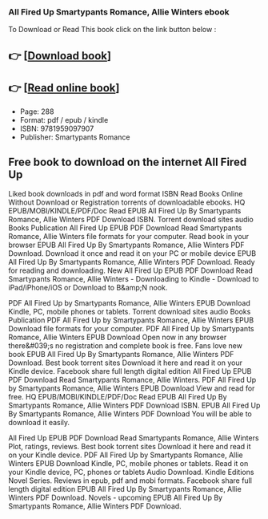 ### All Fired Up Smartypants Romance, Allie Winters ebook

To Download or Read This book click on the link button below :

## 👉  [**[Download book](http://get-pdfs.com/download.php?group=book&from=github.com&id=718773&lnk=1064 "Download book")**]

## 👉  [**[Read online book](http://get-pdfs.com/download.php?group=book&from=github.com&id=718773&lnk=1064 "Read online book")**]


* Page: 288
* Format: pdf / epub / kindle
* ISBN: 9781959097907
* Publisher: Smartypants Romance



## Free book to download on the internet All Fired Up


Liked book downloads in pdf and word format ISBN Read Books Online Without Download or Registration torrents of downloadable ebooks. HQ EPUB/MOBI/KINDLE/PDF/Doc Read EPUB All Fired Up By Smartypants Romance, Allie Winters PDF Download ISBN. Torrent download sites audio Books Publication All Fired Up EPUB PDF Download Read Smartypants Romance, Allie Winters file formats for your computer. Read book in your browser EPUB All Fired Up By Smartypants Romance, Allie Winters PDF Download. Download it once and read it on your PC or mobile device EPUB All Fired Up By Smartypants Romance, Allie Winters PDF Download. Ready for reading and downloading. New All Fired Up EPUB PDF Download Read Smartypants Romance, Allie Winters - Downloading to Kindle - Download to iPad/iPhone/iOS or Download to B&amp;amp;N nook.

PDF All Fired Up by Smartypants Romance, Allie Winters EPUB Download Kindle, PC, mobile phones or tablets. Torrent download sites audio Books Publication PDF All Fired Up by Smartypants Romance, Allie Winters EPUB Download file formats for your computer. PDF All Fired Up by Smartypants Romance, Allie Winters EPUB Download Open now in any browser there&amp;#039;s no registration and complete book is free. Fans love new book EPUB All Fired Up By Smartypants Romance, Allie Winters PDF Download. Best book torrent sites Download it here and read it on your Kindle device. Facebook share full length digital edition All Fired Up EPUB PDF Download Read Smartypants Romance, Allie Winters. PDF All Fired Up by Smartypants Romance, Allie Winters EPUB Download View and read for free. HQ EPUB/MOBI/KINDLE/PDF/Doc Read EPUB All Fired Up By Smartypants Romance, Allie Winters PDF Download ISBN. EPUB All Fired Up By Smartypants Romance, Allie Winters PDF Download You will be able to download it easily.

All Fired Up EPUB PDF Download Read Smartypants Romance, Allie Winters Plot, ratings, reviews. Best book torrent sites Download it here and read it on your Kindle device. PDF All Fired Up by Smartypants Romance, Allie Winters EPUB Download Kindle, PC, mobile phones or tablets. Read it on your Kindle device, PC, phones or tablets Audio Download. Kindle Editions Novel Series. Reviews in epub, pdf and mobi formats. Facebook share full length digital edition EPUB All Fired Up By Smartypants Romance, Allie Winters PDF Download. Novels - upcoming EPUB All Fired Up By Smartypants Romance, Allie Winters PDF Download.





